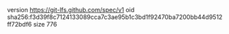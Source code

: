 version https://git-lfs.github.com/spec/v1
oid sha256:f3d39f8c7124133089cca7c3ae95b1c3bd1f92470ba7200bb44d9512ff72bdf6
size 776

